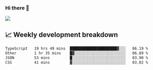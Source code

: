 ### Hi there 👋
<img align="center" src="https://github-readme-stats.vercel.app/api?username=Tumao727&show_icons=true&hide_title=true&theme=dracula" />


## 📈 Weekly development breakdown
<!--START_SECTION:waka-->

```txt
TypeScript   19 hrs 49 mins  █████████████████████▓░░░   86.19 %
Other        1 hr 35 mins    █▓░░░░░░░░░░░░░░░░░░░░░░░   06.89 %
JSON         53 mins         █░░░░░░░░░░░░░░░░░░░░░░░░   03.90 %
CSS          41 mins         ▓░░░░░░░░░░░░░░░░░░░░░░░░   03.02 %
```

<!--END_SECTION:waka-->